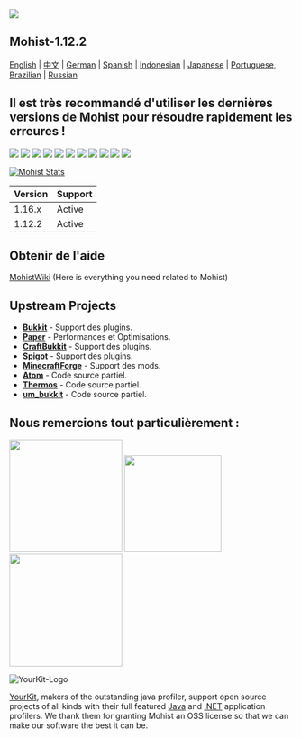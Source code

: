<img src="https://i.loli.net/2020/09/06/lQscneqbV8Hptxz.png">

## Mohist-1.12.2
<a href="https://github.com/MohistMC/Mohist/blob/1.12.2/readme/README.md">English</a> | <a href="https://github.com/MohistMC/Mohist/blob/1.12.2/readme/README-zh.md">中文</a> | <a href="https://github.com/MohistMC/Mohist/blob/1.12.2/readme/README-de.md">German</a> | <a href="https://github.com/MohistMC/Mohist/blob/1.12.2/readme/README-es.md">Spanish</a> | <a href="https://github.com/MohistMC/Mohist/blob/1.12.2/readme/README-in.md">Indonesian</a> | <a href="https://github.com/MohistMC/Mohist/blob/1.12.2/readme/README-jp.md">Japanese</a> | <a href="https://github.com/MohistMC/Mohist/blob/1.12.2/readme/README-pt-BR.md">Portuguese, Brazilian</a> | <a href="https://github.com/MohistMC/Mohist/blob/1.12.2/readme/README-ru.md">Russian</a>


## Il est très recommandé d'utiliser les dernières versions de Mohist pour résoudre rapidement les erreures !

[![](https://ci.codemc.org/buildStatus/icon?job=MohistMC%2FMohist-1.12.2)](https://ci.codemc.org/job/MohistMC/job/Mohist-1.12.2/)
![](https://img.shields.io/github/stars/MohistMC/Mohist.svg?label=Stars)
![](https://img.shields.io/github/license/MohistMC/Mohist.svg)
[![](https://img.shields.io/badge/Forge-1.12.2--14.23.5.2859-brightgreen.svg?colorB=26303d)](http://files.minecraftforge.net/maven/net/minecraftforge/forge/index_1.12.2.html)
[![](https://img.shields.io/badge/Paper-1.12.2-brightgreen.svg?colorB=DC3340)](https://papermc.io/downloads#Paper-1.12)
![](https://img.shields.io/badge/AdoptOpenJDK-8u242-brightgreen.svg?colorB=469C00)
[![](https://img.shields.io/badge/Gradle-4.10.3-brightgreen.svg?colorB=469C00&logo=gradle)](https://docs.gradle.org/4.10.3/release-notes.html)
[![](https://img.shields.io/bstats/servers/6762?label=bStats%20Button)](https://bstats.org/plugin/server-implementation/Mohist/6762)
[![](https://badges.crowdin.net/mohist/localized.svg)](https://crowdin.com/project/mohist)
[![](https://img.shields.io/discord/311256119005937665.svg?color=%237289da&label=Discord&logo=discord&logoColor=%237289da)](https://discord.gg/ZgXjHGd)
[![](https://img.shields.io/badge/Patreon-Support-orange.svg?logo=Patreon)](https://www.patreon.com/mohist)

[![Mohist Stats](https://bstats.org/signatures/server-implementation/Mohist.svg)](https://bstats.org/plugin/server-implementation/Mohist/6762)

| Version  | Support |
| ------------- | ------------- |
| 1.16.x  | Active  |
| 1.12.2  | Active  |

Obtenir de l'aide
------

[MohistWiki](https://wiki.mohistmc.com/) (Here is everything you need related to Mohist)

Upstream Projects
------
* [**Bukkit**](https://hub.spigotmc.org/stash/scm/spigot/bukkit.git) - Support des plugins.
* [**Paper**](https://github.com/PaperMC/Paper.git) - Performances et Optimisations.
* [**CraftBukkit**](https://hub.spigotmc.org/stash/scm/spigot/craftbukkit.git) - Support des plugins.
* [**Spigot**](https://hub.spigotmc.org/stash/scm/spigot/spigot.git) - Support des plugins.
* [**MinecraftForge**](https://github.com/MinecraftForge/MinecraftForge.git) - Support des mods.
* [**Atom**](https://gitlab.com/divinecode/atom/Atom.git) - Code source partiel.
* [**Thermos**](https://github.com/CyberdyneCC/Thermos.git) - Code source partiel.
* [**um_bukkit**](https://github.com/TechCatOther/um_bukkit.git) - Code source partiel.

Nous remercions tout particulièrement :
-------------
<a href="https://serverjars.com/"><img src="https://serverjars.com/assets/img/logo_white.svg" width="200"></a>
<a href="https://ci.codemc.io/"><img src="https://i.loli.net/2020/03/11/YNicj3PLkU5BZJT.png" width="172"></a>
<a href="https://www.bisecthosting.com/mohistmc"><img src="https://cdn.discordapp.com/attachments/303673296929685504/709610584680955944/Asset_5.png" width="200"></a>

![YourKit-Logo](https://www.yourkit.com/images/yklogo.png)

[YourKit](http://www.yourkit.com/), makers of the outstanding java profiler, support open source projects of all kinds with their full featured [Java](https://www.yourkit.com/java/profiler/index.jsp) and [.NET](https://www.yourkit.com/.net/profiler/index.jsp) application profilers. We thank them for granting Mohist an OSS license so that we can make our software the best it can be.
